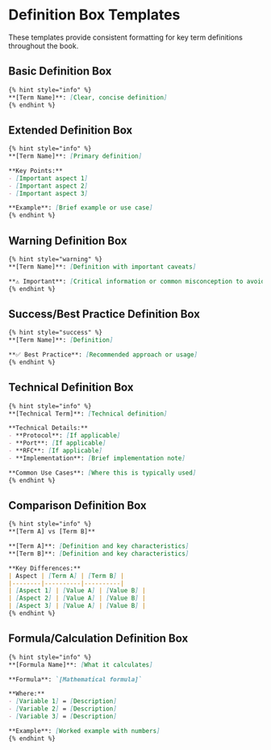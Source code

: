 # Definition Box Templates

These templates provide consistent formatting for key term definitions throughout the book.

## Basic Definition Box

```markdown
{% hint style="info" %}
**[Term Name]**: [Clear, concise definition]
{% endhint %}
```

## Extended Definition Box

```markdown
{% hint style="info" %}
**[Term Name]**: [Primary definition]

**Key Points:**
- [Important aspect 1]
- [Important aspect 2]
- [Important aspect 3]

**Example**: [Brief example or use case]
{% endhint %}
```

## Warning Definition Box

```markdown
{% hint style="warning" %}
**[Term Name]**: [Definition with important caveats]

**⚠️ Important**: [Critical information or common misconception to avoid]
{% endhint %}
```

## Success/Best Practice Definition Box

```markdown
{% hint style="success" %}
**[Term Name]**: [Definition]

**✅ Best Practice**: [Recommended approach or usage]
{% endhint %}
```

## Technical Definition Box

```markdown
{% hint style="info" %}
**[Technical Term]**: [Technical definition]

**Technical Details:**
- **Protocol**: [If applicable]
- **Port**: [If applicable]
- **RFC**: [If applicable]
- **Implementation**: [Brief implementation note]

**Common Use Cases**: [Where this is typically used]
{% endhint %}
```

## Comparison Definition Box

```markdown
{% hint style="info" %}
**[Term A] vs [Term B]**

**[Term A]**: [Definition and key characteristics]
**[Term B]**: [Definition and key characteristics]

**Key Differences:**
| Aspect | [Term A] | [Term B] |
|--------|----------|----------|
| [Aspect 1] | [Value A] | [Value B] |
| [Aspect 2] | [Value A] | [Value B] |
| [Aspect 3] | [Value A] | [Value B] |
{% endhint %}
```

## Formula/Calculation Definition Box

```markdown
{% hint style="info" %}
**[Formula Name]**: [What it calculates]

**Formula**: `[Mathematical formula]`

**Where:**
- [Variable 1] = [Description]
- [Variable 2] = [Description]
- [Variable 3] = [Description]

**Example**: [Worked example with numbers]
{% endhint %}
```